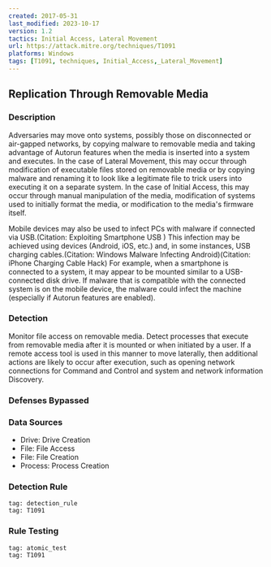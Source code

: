 ```yaml
---
created: 2017-05-31
last_modified: 2023-10-17
version: 1.2
tactics: Initial Access, Lateral Movement
url: https://attack.mitre.org/techniques/T1091
platforms: Windows
tags: [T1091, techniques, Initial_Access,_Lateral_Movement]
---
```


## Replication Through Removable Media

### Description

Adversaries may move onto systems, possibly those on disconnected or air-gapped networks, by copying malware to removable media and taking advantage of Autorun features when the media is inserted into a system and executes. In the case of Lateral Movement, this may occur through modification of executable files stored on removable media or by copying malware and renaming it to look like a legitimate file to trick users into executing it on a separate system. In the case of Initial Access, this may occur through manual manipulation of the media, modification of systems used to initially format the media, or modification to the media's firmware itself.

Mobile devices may also be used to infect PCs with malware if connected via USB.(Citation: Exploiting Smartphone USB ) This infection may be achieved using devices (Android, iOS, etc.) and, in some instances, USB charging cables.(Citation: Windows Malware Infecting Android)(Citation: iPhone Charging Cable Hack) For example, when a smartphone is connected to a system, it may appear to be mounted similar to a USB-connected disk drive. If malware that is compatible with the connected system is on the mobile device, the malware could infect the machine (especially if Autorun features are enabled).

### Detection

Monitor file access on removable media. Detect processes that execute from removable media after it is mounted or when initiated by a user. If a remote access tool is used in this manner to move laterally, then additional actions are likely to occur after execution, such as opening network connections for Command and Control and system and network information Discovery.

### Defenses Bypassed



### Data Sources

  - Drive: Drive Creation
  -  File: File Access
  -  File: File Creation
  -  Process: Process Creation
### Detection Rule

```query
tag: detection_rule
tag: T1091
```

### Rule Testing

```query
tag: atomic_test
tag: T1091
```
